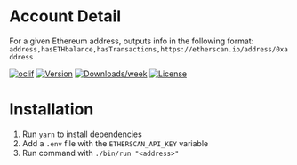 Account Detail
==================

For a given Ethereum address, outputs info in the following format:
`address,hasETHbalance,hasTransactions,https://etherscan.io/address/0xaddress`

[![oclif](https://img.shields.io/badge/cli-oclif-brightgreen.svg)](https://oclif.io)
[![Version](https://img.shields.io/npm/v/nft-twitter-banner.svg)](https://npmjs.org/package/nft-twitter-banner)
[![Downloads/week](https://img.shields.io/npm/dw/nft-twitter-banner.svg)](https://npmjs.org/package/nft-twitter-banner)
[![License](https://img.shields.io/npm/l/nft-twitter-banner.svg)](https://github.com/jclancy93/nft-twitter-banner/blob/master/package.json)

# Installation

1. Run `yarn` to install dependencies
2. Add a `.env` file with the `ETHERSCAN_API_KEY` variable
2. Run command with `./bin/run "<address>"`

